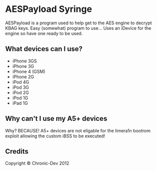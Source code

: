 AESPayload Syringe
=================
AESPayload is a program used to help get to the AES engine to decrypt KBAG
keys. Easy (somewhat) program to use... Uses an iDevice for the engine so
have one ready to be used.

What devices can I use?
----------------------
* iPhone 3GS
* iPhone 3G
* iPhone 4 (GSM)
* iPhone 2G
* iPod 4G
* iPod 3G
* iPod 2G
* iPod 1G
* iPad 1G

Why can't I use my A5+ devices
------------------------------
Why? BECAUSE! A5+ devices are not eligable for the limera1n bootrom exploit
allowing the custom iBSS to be executed!

Credits
-------
Copyright © Chronic-Dev 2012
